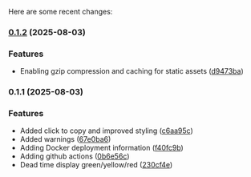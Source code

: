 Here are some recent changes:
### [0.1.2](https://github.com/stevenwcarter/time-tracking-dioxus/compare/v0.1.1...v0.1.2) (2025-08-03)


### Features

* Enabling gzip compression and caching for static assets ([d9473ba](https://github.com/stevenwcarter/time-tracking-dioxus/commits/d9473bab47a16283186a39c9ccacc3c18e6d682e))

### 0.1.1 (2025-08-03)


### Features

* Added click to copy and improved styling ([c6aa95c](https://github.com/stevenwcarter/time-tracking-dioxus/commits/c6aa95c13fe497b9f74c2132d76b575e2fb8d902))
* Added warnings ([67e0ba6](https://github.com/stevenwcarter/time-tracking-dioxus/commits/67e0ba645516d695906bc7b8a5449945c1581b46))
* Adding Docker deployment information ([f40fc9b](https://github.com/stevenwcarter/time-tracking-dioxus/commits/f40fc9b6c0e66e5b044130c1c848ea12280bce0e))
* Adding github actions ([0b6e56c](https://github.com/stevenwcarter/time-tracking-dioxus/commits/0b6e56cdc089f21264cb85d1ea400dd347a2fab2))
* Dead time display green/yellow/red ([230cf4e](https://github.com/stevenwcarter/time-tracking-dioxus/commits/230cf4e15148e2c2ac6964ea1b3421df45d452ed))

